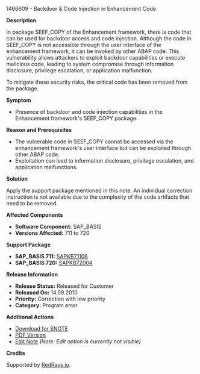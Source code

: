 1466609 - Backdoor & Code Injection in Enhancement Code

**Description**

In package SEEF_COPY of the Enhancement framework, there is code that can be used for backdoor access and code injection. Although the code in SEEF_COPY is not accessible through the user interface of the enhancement framework, it can be invoked by other ABAP code. This vulnerability allows attackers to exploit backdoor capabilities or execute malicious code, leading to system compromise through information disclosure, privilege escalation, or application malfunction.

To mitigate these security risks, the critical code has been removed from the package.

**Symptom**

- Presence of backdoor and code injection capabilities in the Enhancement framework's SEEF_COPY package.

**Reason and Prerequisites**

- The vulnerable code in SEEF_COPY cannot be accessed via the enhancement framework's user interface but can be exploited through other ABAP code.
- Exploitation can lead to information disclosure, privilege escalation, and application malfunctions.

**Solution**

Apply the support package mentioned in this note. An individual correction instruction is not available due to the complexity of the code artifacts that need to be removed.

**Affected Components**

- **Software Component:** SAP_BASIS
- **Versions Affected:** 711 to 720

**Support Package**

- **SAP_BASIS 711:** [SAPKB71106](https://me.sap.com/supportpackage/SAPKB71106)
- **SAP_BASIS 720:** [SAPKB72004](https://me.sap.com/supportpackage/SAPKB72004)

**Release Information**

- **Release Status:** Released for Customer
- **Released On:** 14.09.2010
- **Priority:** Correction with low priority
- **Category:** Program error

**Additional Actions**

- [Download for SNOTE](https://notesdownloads.sap.com/note/0040000017026962017)
- [PDF Version](https://userapps.support.sap.com/sap/support/sfm/notes/print/0001466609?language=en-US&token=45AE94F45FE772EF1247A75799DA03A6)
- [Edit Note](https://me.sap.com/sap/support/notes/edit/0001466609) *(Note: Edit option is currently not visible)*

**Credits**

Supported by [RedRays.io](https://redrays.io).